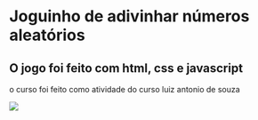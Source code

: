 <h1>Joguinho de adivinhar números aleatórios</h1>
<h2>O jogo foi feito com html, css e javascript</h2>
<p>o curso foi feito como atividade do curso luiz antonio de souza</p>
<img src="Guess1.jpg"></image>